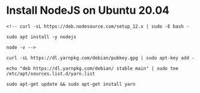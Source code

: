 # Install NodeJS on Ubuntu 20.04
```
<!-- curl -sL https://deb.nodesource.com/setup_12.x | sudo -E bash -
```

```
sudo apt install -y nodejs
```
```
node -v -->
```
```
curl -sL https://dl.yarnpkg.com/debian/pubkey.gpg | sudo apt-key add -
```
```
echo "deb https://dl.yarnpkg.com/debian/ stable main" | sudo tee /etc/apt/sources.list.d/yarn.list
```
```
sudo apt-get update && sudo apt-get install yarn